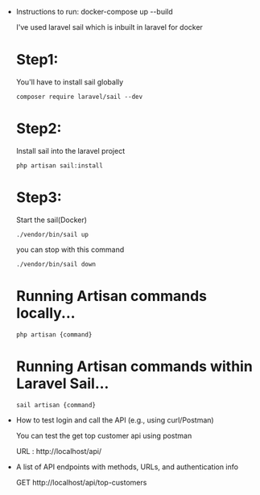 - Instructions to run: docker-compose up --build

	I've used laravel sail which is inbuilt in laravel for docker

	# Step1:
	You'll have to install sail globally

	`composer require laravel/sail --dev`

	# Step2:

	Install sail into the laravel project

	`php artisan sail:install`

	# Step3:
	Start the sail(Docker)

	`./vendor/bin/sail up`

	you can stop with this command

	`./vendor/bin/sail down`


	# Running Artisan commands locally...
	`php artisan {command}`
	 
	# Running Artisan commands within Laravel Sail...
	`sail artisan {command}`


- How to test login and call the API (e.g., using curl/Postman)

	You can test the get top customer api using postman

	URL : http://localhost/api/




- A list of API endpoints with methods, URLs, and authentication info

	GET http://localhost/api/top-customers